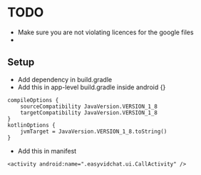 # TODO
- Make sure you are not violating licences for the google files
- 

## Setup
- Add dependency in build.gradle
- Add this in app-level build.gradle inside android {}
```
compileOptions {
    sourceCompatibility JavaVersion.VERSION_1_8
    targetCompatibility JavaVersion.VERSION_1_8
}
kotlinOptions {
    jvmTarget = JavaVersion.VERSION_1_8.toString()
}
  ```
- Add this in manifest
```
<activity android:name=".easyvidchat.ui.CallActivity" />
```
